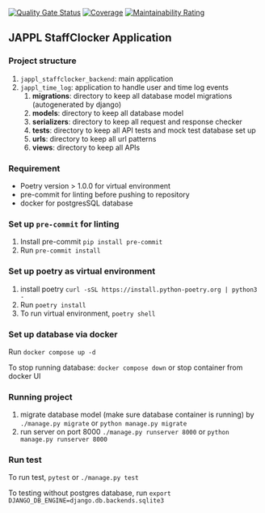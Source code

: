 [![Quality Gate Status](https://sonarcloud.io/api/project_badges/measure?project=JAPPL_jappl-staffclocker-backend&metric=alert_status)](https://sonarcloud.io/summary/new_code?id=JAPPL_jappl-staffclocker-backend)
[![Coverage](https://sonarcloud.io/api/project_badges/measure?project=JAPPL_jappl-staffclocker-backend&metric=coverage)](https://sonarcloud.io/summary/new_code?id=JAPPL_jappl-staffclocker-backend)
[![Maintainability Rating](https://sonarcloud.io/api/project_badges/measure?project=JAPPL_jappl-staffclocker-backend&metric=sqale_rating)](https://sonarcloud.io/summary/new_code?id=JAPPL_jappl-staffclocker-backend)

## JAPPL StaffClocker Application

### Project structure
1. ``jappl_staffclocker_backend``: main application
2. ``jappl_time_log``: application to handle user and time log events
   1. **migrations**: directory to keep all database model migrations (autogenerated by django)
   2. **models**: directory to keep all database model
   3. **serializers**: directory to keep all request and response checker
   4. **tests**: directory to keep all API tests and mock test database set up
   5. **urls**: directory to keep all url patterns
   6. **views**: directory to keep all APIs

### Requirement
<ul>
    <li>Poetry version > 1.0.0 for virtual environment</li>
    <li>pre-commit for linting before pushing to repository</li>
    <li>docker for postgresSQL database</li>
</ul>

### Set up `pre-commit` for linting
1. Install pre-commit ``pip install pre-commit``
2. Run ``pre-commit install``

### Set up poetry as virtual environment
1. install poetry
``curl -sSL https://install.python-poetry.org | python3 -``
2. Run ``poetry install``
3. To run virtual environment, ``poetry shell``

### Set up database via docker
Run ``docker compose up -d``

To stop running database: ``docker compose down`` or stop container from docker UI

### Running project
1. migrate database model (make sure database container is running) by ``./manage.py migrate`` or `python manage.py migrate`
2. run server on port 8000
``./manage.py runserver 8000`` or ``python manage.py runserver 8000``

### Run test
To run test, ``pytest`` or ``./manage.py test``

To testing without postgres database, run ``export DJANGO_DB_ENGINE=django.db.backends.sqlite3
``
